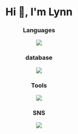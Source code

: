 <h1 align="center">Hi 👋, I'm Lynn</h1>

<!--
**LynnHung1206/LynnHung1206** is a ✨ _special_ ✨ repository because its `README.md` (this file) appears on your GitHub profile.

Here are some ideas to get you started:

- 🔭 I’m currently working on ...
- 🌱 I’m currently learning ...
- 👯 I’m looking to collaborate on ...
- 🤔 I’m looking for help with ...
- 💬 Ask me about ...
- 📫 How to reach me: ...
- 😄 Pronouns: ...
- ⚡ Fun fact: ...
-->
<h3 align="center">Languages</h3>

<p align="center">
  <a href="https://skillicons.dev">
    <img src="https://skillicons.dev/icons?i=java,php,python,md,bash" />
  </a>
</p>

<h3 align="center">database</h3>

<p align="center">
  <a href="https://skillicons.dev">
    <img src="https://skillicons.dev/icons?i=postgresql,mysql,redis" />
  </a>
</p>

<h3 align="center">Tools</h3>

<p align="center">
  <a href="https://skillicons.dev">
    <img src="https://skillicons.dev/icons?i=spring,hibernate,gradle,idea,maven,rabbitmq,kubernetes,gitlab,notion,sublime,laravel,docker,ubuntu,postman,git,github,linux,vscode,phpstorm,pycharm&perline=10" />
  </a>
</p>

<h3 align="center">SNS</h3>

<p align="center">
  <a href="https://skillicons.dev">
    <img src="https://skillicons.dev/icons?i=linkedin,twitter,apple,gmail&perline=13" />
  </a>
</p>
